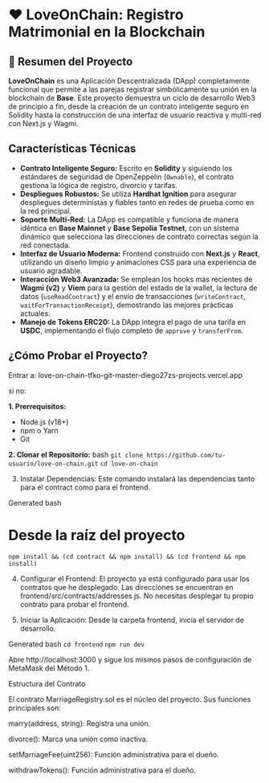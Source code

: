 # ❤️ LoveOnChain: Registro Matrimonial en la Blockchain

## 📄 Resumen del Proyecto

**LoveOnChain** es una Aplicación Descentralizada (DApp) completamente funcional que permite a las parejas registrar simbólicamente su unión en la blockchain de **Base**. Este proyecto demuestra un ciclo de desarrollo Web3 de principio a fin, desde la creación de un contrato inteligente seguro en Solidity hasta la construcción de una interfaz de usuario reactiva y multi-red con Next.js y Wagmi.


##  Características Técnicas

- **Contrato Inteligente Seguro:** Escrito en **Solidity** y siguiendo los estándares de seguridad de OpenZeppelin (`Ownable`), el contrato gestiona la lógica de registro, divorcio y tarifas.
- **Despliegues Robustos:** Se utiliza **Hardhat Ignition** para asegurar despliegues deterministas y fiables tanto en redes de prueba como en la red principal.
- **Soporte Multi-Red:** La DApp es compatible y funciona de manera idéntica en **Base Mainnet** y **Base Sepolia Testnet**, con un sistema dinámico que selecciona las direcciones de contrato correctas según la red conectada.
- **Interfaz de Usuario Moderna:** Frontend construido con **Next.js** y **React**, utilizando un diseño limpio y animaciones CSS para una experiencia de usuario agradable.
- **Interacción Web3 Avanzada:** Se emplean los hooks más recientes de **Wagmi (v2)** y **Viem** para la gestión del estado de la wallet, la lectura de datos (`useReadContract`) y el envío de transacciones (`writeContract`, `waitForTransactionReceipt`), demostrando las mejores prácticas actuales.
- **Manejo de Tokens ERC20:** La DApp integra el pago de una tarifa en **USDC**, implementando el flujo completo de `approve` y `transferFrom`.


## ¿Cómo Probar el Proyecto?

Entrar a: love-on-chain-tfko-git-master-diego27zs-projects.vercel.app


si no:


**1. Prerrequisitos:**
   - Node.js (v18+)
   - npm o Yarn
   - Git

**2. Clonar el Repositorio:**
   bash
   ```git clone https://github.com/tu-usuario/love-on-chain.git```
   ```cd love-on-chain```


3. Instalar Dependencias:
Este comando instalará las dependencias tanto para el contract como para el frontend.

Generated bash
# Desde la raíz del proyecto
```npm install && (cd contract && npm install) && (cd frontend && npm install)```

4. Configurar el Frontend:
El proyecto ya está configurado para usar los contratos que he desplegado. Las direcciones se encuentran en frontend/src/contracts/addresses.js. No necesitas desplegar tu propio contrato para probar el frontend.

5. Iniciar la Aplicación:
Desde la carpeta frontend, inicia el servidor de desarrollo.

Generated bash
```cd frontend```
```npm run dev```

Abre http://localhost:3000 y sigue los mismos pasos de configuración de MetaMask del Método 1.


 Estructura del Contrato

El contrato MarriageRegistry.sol es el núcleo del proyecto. Sus funciones principales son:

marry(address, string): Registra una unión.

divorce(): Marca una unión como inactiva.

setMarriageFee(uint256): Función administrativa para el dueño.

withdrawTokens(): Función administrativa para el dueño.
